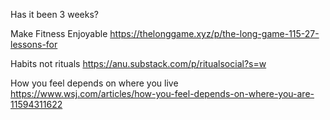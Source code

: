 Has it been 3 weeks?


Make Fitness Enjoyable
https://thelonggame.xyz/p/the-long-game-115-27-lessons-for

Habits not rituals
https://anu.substack.com/p/ritualsocial?s=w

How you feel depends on where you live
https://www.wsj.com/articles/how-you-feel-depends-on-where-you-are-11594311622
